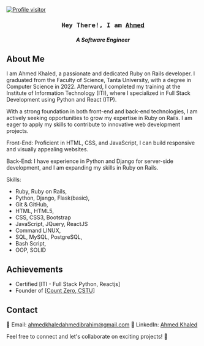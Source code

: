 <!--
**AhmedKhaled146/AhmedKhaled146** is a ✨ _special_ ✨ repository because its `README.md` (this file) appears on your GitHub profile.

Here are some ideas to get you started:

- 🔭 I’m currently working on ...
- 🌱 I’m currently learning ...
- 👯 I’m looking to collaborate on ...
- 🤔 I’m looking for help with ...
- 💬 Ask me about ...
- 📫 How to reach me: ...
- 😄 Pronouns: ...
- ⚡ Fun fact: ...
-->
<a href="https://komarev.com/ghpvc/?username=AhmedKhaled146">
  <img align="ft" src="https://komarev.com/ghpvc/?username=AhmedKhaled146&label=Visitors&color=EB984E&style=flat" alt="Profile visitor" />
</a>

<!-- Intro  -->
<h3 align="center">
  <samp>Hey There!, I am
    <b><a target="_blank" href="https://ahmedkhaled146.github.io/portfolio/">Ahmed</a></b>
  </samp>
</h3>
<h5 align="center">A Software Engineer</h5>


## About Me
I am Ahmed Khaled, a passionate and dedicated Ruby on Rails developer. I graduated from the Faculty of Science, Tanta University, with a degree in Computer Science in 2022. Afterward, I completed my training at the Institute of Information Technology (ITI), where I specialized in Full Stack Development using Python and React (ITP).

With a strong foundation in both front-end and back-end technologies, I am actively seeking opportunities to grow my expertise in Ruby on Rails. I am eager to apply my skills to contribute to innovative web development projects.

Front-End: Proficient in HTML, CSS, and JavaScript, I can build responsive and visually appealing websites.

Back-End: I have experience in Python and Django for server-side development, and I am expanding my skills in Ruby on Rails.

Skills:
- Ruby, Ruby on Rails,
- Python, Django, Flask(basic),
- Git & GitHub,
- HTML, HTML5,
- CSS, CSS3, Bootstrap
- JavaScript, JQuery, ReactJS
- Command LINUX,
- SQL, MySQL, PostgreSQL,
- Bash Script,
- OOP, SOLID


## Achievements
- Certified [ITI - Full Stack Python, Reactjs]
- Founder of [<a href="https://www.facebook.com/countzerocs" target="_blanck">Count Zero, CSTU</a>]

## Contact
📧 Email: ahmedkhaledahmedibrahim@gmail.com
🔗 LinkedIn: [Ahmed Khaled](https://www.linkedin.com/in/ahmed-khaled-08736b192/)

Feel free to connect and let's collaborate on exciting projects! 🚀

